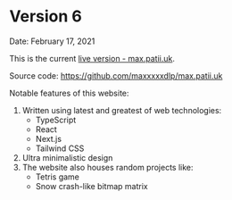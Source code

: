 # Version 6

Date: February 17, 2021

This is the current [live version - max.patii.uk](https://max.patii.uk/).

Source code: https://github.com/maxxxxxdlp/max.patii.uk

Notable features of this website:
1. Written using latest and greatest of web technologies:
   - TypeScript
   - React
   - Next.js
   - Tailwind CSS
2. Ultra minimalistic design
3. The website also houses random projects like:
   - Tetris game
   - Snow crash-like bitmap matrix
